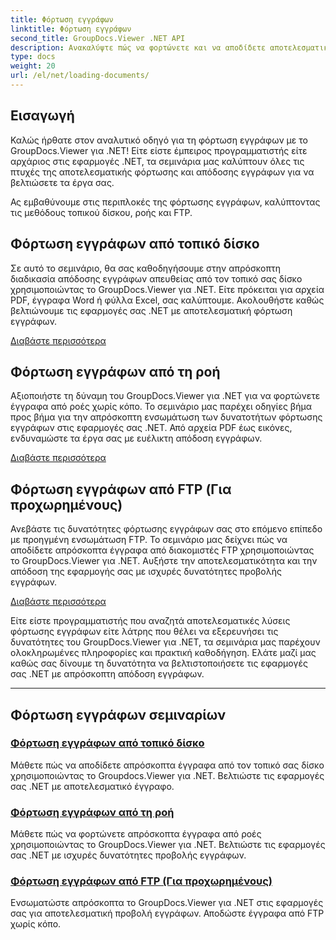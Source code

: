 ```yaml
---
title: Φόρτωση εγγράφων
linktitle: Φόρτωση εγγράφων
second_title: GroupDocs.Viewer .NET API
description: Ανακαλύψτε πώς να φορτώνετε και να αποδίδετε αποτελεσματικά έγγραφα χρησιμοποιώντας το GroupDocs.Viewer .NET. Εξερευνήστε τοπικούς οδηγούς φόρτωσης δίσκου, ροής και FTP για βελτιωμένες εφαρμογές .NET.
type: docs
weight: 20
url: /el/net/loading-documents/
---
```

## Εισαγωγή

Καλώς ήρθατε στον αναλυτικό οδηγό για τη φόρτωση εγγράφων με το GroupDocs.Viewer για .NET! Είτε είστε έμπειρος προγραμματιστής είτε αρχάριος στις εφαρμογές .NET, τα σεμινάρια μας καλύπτουν όλες τις πτυχές της αποτελεσματικής φόρτωσης και απόδοσης εγγράφων για να βελτιώσετε τα έργα σας.

Ας εμβαθύνουμε στις περιπλοκές της φόρτωσης εγγράφων, καλύπτοντας τις μεθόδους τοπικού δίσκου, ροής και FTP.

## Φόρτωση εγγράφων από τοπικό δίσκο

Σε αυτό το σεμινάριο, θα σας καθοδηγήσουμε στην απρόσκοπτη διαδικασία απόδοσης εγγράφων απευθείας από τον τοπικό σας δίσκο χρησιμοποιώντας το GroupDocs.Viewer για .NET. Είτε πρόκειται για αρχεία PDF, έγγραφα Word ή φύλλα Excel, σας καλύπτουμε. Ακολουθήστε καθώς βελτιώνουμε τις εφαρμογές σας .NET με αποτελεσματική φόρτωση εγγράφων.

[Διαβάστε περισσότερα](./loading-document-local-disk/)

## Φόρτωση εγγράφων από τη ροή

Αξιοποιήστε τη δύναμη του GroupDocs.Viewer για .NET για να φορτώνετε έγγραφα από ροές χωρίς κόπο. Το σεμινάριο μας παρέχει οδηγίες βήμα προς βήμα για την απρόσκοπτη ενσωμάτωση των δυνατοτήτων φόρτωσης εγγράφων στις εφαρμογές σας .NET. Από αρχεία PDF έως εικόνες, ενδυναμώστε τα έργα σας με ευέλικτη απόδοση εγγράφων.

[Διαβάστε περισσότερα](./loading-document-stream/)

## Φόρτωση εγγράφων από FTP (Για προχωρημένους)

Ανεβάστε τις δυνατότητες φόρτωσης εγγράφων σας στο επόμενο επίπεδο με προηγμένη ενσωμάτωση FTP. Το σεμινάριο μας δείχνει πώς να αποδίδετε απρόσκοπτα έγγραφα από διακομιστές FTP χρησιμοποιώντας το GroupDocs.Viewer για .NET. Αυξήστε την αποτελεσματικότητα και την απόδοση της εφαρμογής σας με ισχυρές δυνατότητες προβολής εγγράφων.

[Διαβάστε περισσότερα](./loading-document-ftp/)

Είτε είστε προγραμματιστής που αναζητά αποτελεσματικές λύσεις φόρτωσης εγγράφων είτε λάτρης που θέλει να εξερευνήσει τις δυνατότητες του GroupDocs.Viewer για .NET, τα σεμινάρια μας παρέχουν ολοκληρωμένες πληροφορίες και πρακτική καθοδήγηση. Ελάτε μαζί μας καθώς σας δίνουμε τη δυνατότητα να βελτιστοποιήσετε τις εφαρμογές σας .NET με απρόσκοπτη απόδοση εγγράφων.

---
## Φόρτωση εγγράφων σεμιναρίων
### [Φόρτωση εγγράφων από τοπικό δίσκο](./loading-document-local-disk/)
Μάθετε πώς να αποδίδετε απρόσκοπτα έγγραφα από τον τοπικό σας δίσκο χρησιμοποιώντας το Groupdocs.Viewer για .NET. Βελτιώστε τις εφαρμογές σας .NET με αποτελεσματικό έγγραφο.
### [Φόρτωση εγγράφων από τη ροή](./loading-document-stream/)
Μάθετε πώς να φορτώνετε απρόσκοπτα έγγραφα από ροές χρησιμοποιώντας το GroupDocs.Viewer για .NET. Βελτιώστε τις εφαρμογές σας .NET με ισχυρές δυνατότητες προβολής εγγράφων.
### [Φόρτωση εγγράφων από FTP (Για προχωρημένους)](./loading-document-ftp/)
Ενσωματώστε απρόσκοπτα το GroupDocs.Viewer για .NET στις εφαρμογές σας για αποτελεσματική προβολή εγγράφων. Αποδώστε έγγραφα από FTP χωρίς κόπο.